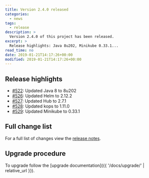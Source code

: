 ```yaml
---
title: Version 2.4.0 released
categories:
  - news
tags:
  - release
description: >
  Version 2.4.0 of this project has been released.
excerpt: >
  Release highlights: Java 8u202, Minikube 0.33.1...
read_time: no
date: 2019-01-21T14:17:26+00:00
modified: 2019-01-21T14:17:26+00:00
---
```


## Release highlights

* [#522](https://github.com/gantsign/development-environment/pull/522):
  Updated Java 8 to 8u202
* [#526](https://github.com/gantsign/development-environment/pull/526):
  Updated Helm to 2.12.2
* [#527](https://github.com/gantsign/development-environment/pull/527):
  Updated Hub to 2.7.1
* [#528](https://github.com/gantsign/development-environment/pull/528):
  Updated kops to 1.11.0
* [#529](https://github.com/gantsign/development-environment/pull/529):
  Updated Minikube to 0.33.1

## Full change list

For a full list of changes view the
[release notes](https://github.com/gantsign/development-environment/releases/tag/2.4.0).

## Upgrade procedure

To upgrade follow the
[upgrade documentation]({{ '/docs/upgrade/' | relative_url }}).
